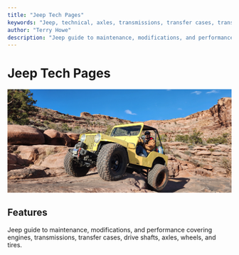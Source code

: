 ```yaml
---
title: "Jeep Tech Pages"
keywords: "Jeep, technical, axles, transmissions, transfer cases, transfer cases, engines, suspension, winches"
author: "Terry Howe"
description: "Jeep guide to maintenance, modifications, and performance covering engines, transmissions, transfer cases, drive shafts, axles, wheels, and tires."
---
```

# Jeep Tech Pages

![Moab](./img/20230405_090701.jpg)   

## Features

Jeep guide to maintenance, modifications, and performance covering engines, transmissions, transfer cases, drive shafts, axles, wheels, and tires.
